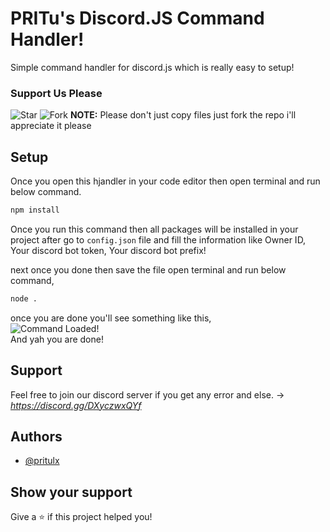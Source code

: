 
# PRITu's Discord.JS Command Handler!
Simple command handler for discord.js which is really easy to setup!
<br>
### Support Us Please
![Star](https://i.imgur.com/41nhvJ1.png)
![Fork](https://i.imgur.com/MOtHDPV.png)
**NOTE:** Please don't just copy files just fork the repo i'll appreciate it please 
<br>

## Setup 

Once you open this hjandler in your code editor then open terminal and run below command.

```bash 
npm install
```

Once you run this command then all packages will be installed in your project after go to `config.json` file
and fill the information like Owner ID, Your discord bot token, Your discord bot prefix!

next once you done then save the file open terminal and run below command,

```bash
node .
```
once you are done you'll see something like this,
<br>
![Command Loaded!](https://i.imgur.com/Oh5lIQK.png)
<br>
And yah you are done!
  
## Support

Feel free to join our discord server if you get any error and else. -> *https://discord.gg/DXyczwxQYf*

  
## Authors

- [@pritulx](https://www.github.com/pritulx)

## Show your support

Give a ⭐️ if this project helped you!
  
